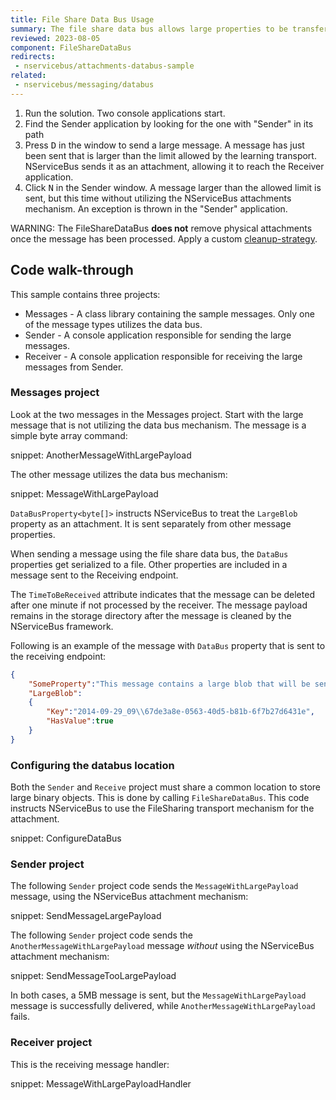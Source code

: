 ```yaml
---
title: File Share Data Bus Usage
summary: The file share data bus allows large properties to be transferred via a Windows file share.
reviewed: 2023-08-05
component: FileShareDataBus
redirects:
 - nservicebus/attachments-databus-sample
related:
 - nservicebus/messaging/databus
---
```


 1. Run the solution. Two console applications start.
 1. Find the Sender application by looking for the one with "Sender" in its path
 1. Press <kbd>D</kbd> in the window to send a large message. A message has just been sent that is larger than the limit allowed by the learning transport. NServiceBus sends it as an attachment, allowing it to reach the Receiver application.
 1. Click <kbd>N</kbd> in the Sender window. A message larger than the allowed limit is sent, but this time without utilizing the NServiceBus attachments mechanism. An exception is thrown in the "Sender" application.

WARNING: The FileShareDataBus **does not** remove physical attachments once the message has been processed. Apply a custom [cleanup-strategy](/nservicebus/messaging/databus/file-share.md#cleanup-strategy).

## Code walk-through

This sample contains three projects:

* Messages - A class library containing the sample messages. Only one of the message types utilizes the data bus.
* Sender - A console application responsible for sending the large messages.
* Receiver - A console application responsible for receiving the large messages from Sender.

### Messages project

Look at the two messages in the Messages project. Start with the large message that is not utilizing the data bus mechanism. The message is a simple byte array command:

snippet: AnotherMessageWithLargePayload

The other message utilizes the data bus mechanism:

snippet: MessageWithLargePayload

`DataBusProperty<byte[]>` instructs NServiceBus to treat the `LargeBlob` property as an attachment. It is sent separately from other message properties.

When sending a message using the file share data bus, the `DataBus` properties get serialized to a file. Other properties are included in a message sent to the Receiving endpoint.

The `TimeToBeReceived` attribute indicates that the message can be deleted after one minute if not processed by the receiver. The message payload remains in the storage directory after the message is cleaned by the NServiceBus framework.

Following is an example of the message with `DataBus` property that is sent to the receiving endpoint:

```json
{
    "SomeProperty":"This message contains a large blob that will be sent on the data bus",
    "LargeBlob":
    {
        "Key":"2014-09-29_09\\67de3a8e-0563-40d5-b81b-6f7b27d6431e",
        "HasValue":true
    }
}
```

### Configuring the databus location

Both the `Sender` and `Receive` project must share a common location to store large binary objects. This is done by calling `FileShareDataBus`. This code instructs NServiceBus to use the FileSharing transport mechanism for the attachment.

snippet: ConfigureDataBus

### Sender project

The following `Sender` project code sends the `MessageWithLargePayload` message, using the NServiceBus attachment mechanism:

snippet: SendMessageLargePayload

The following `Sender` project code sends the `AnotherMessageWithLargePayload` message _without_ using the NServiceBus attachment mechanism:

snippet: SendMessageTooLargePayload

In both cases, a 5MB message is sent, but the `MessageWithLargePayload` message is successfully delivered, while `AnotherMessageWithLargePayload` fails.

### Receiver project

This is the receiving message handler:

snippet: MessageWithLargePayloadHandler
